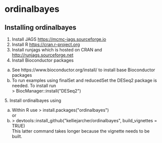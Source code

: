 # ordinalbayes

## Installing ordinalbayes

1. Install JAGS https://mcmc-jags.sourceforge.io
2. Install R https://cran.r-project.org
3. Install runjags which is hosted on CRAN and 
http://runjags.sourceforge.net
4. Install Bioconductor packages 
<ol type="a">
  <li>See https://www.bioconductor.org/install/ to install base Bioconductor packages</li>
 <li>To run examples using finalSet and reducedSet the 
     DESeq2 package is needed. To install run</li>
     > BiocManager::install("DESeq2")</li>
</ol>
5. Install ordinalbayes using 
<ol type="a">
  <li>Within R use > install.packages("ordinalbayes")</li>
      or
 <li> > devtools::install_github("kelliejarcher/ordinalbayes", build_vignettes = 
TRUE)</li>
   This latter command takes longer because the vignette needs to be built.
  </ol>
